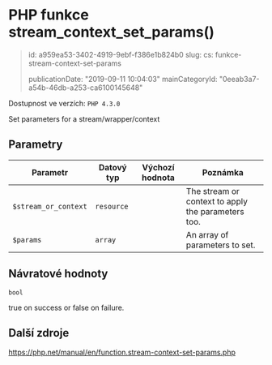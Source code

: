 PHP funkce stream_context_set_params()
======================================

> id: a959ea53-3402-4919-9ebf-f386e1b824b0
> slug:
> 	cs: funkce-stream-context-set-params
> 
> publicationDate: "2019-09-11 10:04:03"
> mainCategoryId: "0eeab3a7-a54b-46db-a253-ca6100145648"

Dostupnost ve verzích: `PHP 4.3.0`

Set parameters for a stream/wrapper/context


Parametry
--------------

| Parametr | Datový typ | Výchozí hodnota | Poznámka |
|-----|-----|-----|-----|
| `$stream_or_context` | `resource` |  | The stream or context to apply the parameters too. |
| `$params` | `array` |  | An array of parameters to set. |


Návratové hodnoty
----------------

`bool`

true on success or false on failure.

Další zdroje
------------

https://php.net/manual/en/function.stream-context-set-params.php
